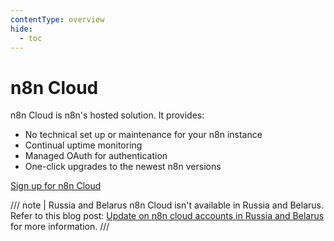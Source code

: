 ```yaml
---
contentType: overview
hide:
  - toc
---
```


# n8n Cloud

n8n Cloud is n8n's hosted solution. It provides:

- No technical set up or maintenance for your n8n instance
- Continual uptime monitoring
- Managed OAuth for authentication
- One-click upgrades to the newest n8n versions

[Sign up for n8n Cloud](https://www.n8n.io/)

/// note | Russia and Belarus
n8n Cloud isn't available in Russia and Belarus. Refer to this blog post: [Update on n8n cloud accounts in Russia and Belarus](https://blog.n8n.io/update-on-n8n-cloud-accounts-in-russia-and-belarus/) for more information.
///





